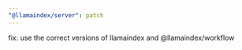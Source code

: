```yaml
---
"@llamaindex/server": patch
---
```


fix: use the correct versions of llamaindex and @llamaindex/workflow
